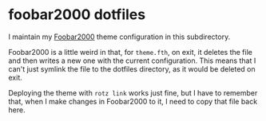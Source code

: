 # foobar2000 dotfiles

I maintain my [Foobar2000](https://www.foobar2000.org/) theme configuration in
this subdirectory.

Foobar2000 is a little weird in that, for `theme.fth`, on exit, it deletes the file
and then writes a new one with the current configuration. This means that I can't
just symlink the file to the dotfiles directory, as it would be deleted on exit.

Deploying the theme with `rotz link` works just fine, but I have to remember that,
when I make changes in Foobar2000 to it, I need to copy that file back here.
